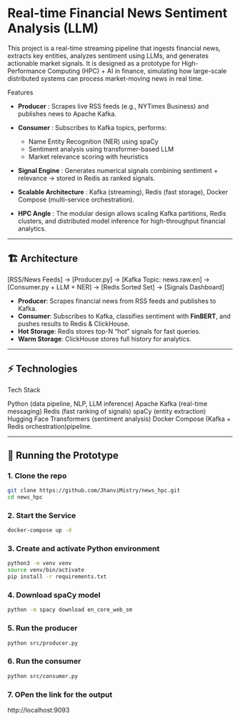 # Real-time Financial News Sentiment Analysis (LLM)

This project is a real-time streaming pipeline that ingests financial news, extracts key entities, analyzes sentiment using LLMs, and generates actionable market signals. It is designed as a prototype for High-Performance Computing (HPC) + AI in finance, simulating how large-scale distributed systems can process market-moving news in real time.

Features

- **Producer** : Scrapes live RSS feeds (e.g., NYTimes Business) and publishes news to Apache Kafka.
- **Consumer** : Subscribes to Kafka topics, performs:
    - Name Entity Recognition (NER) using spaCy
    - Sentiment analysis using transformer-based LLM
    - Market relevance scoring with heuristics

- **Signal Engine** : Generates numerical signals combining sentiment + relevance → stored in Redis as ranked signals.

- **Scalable Architecture** : Kafka (streaming), Redis (fast storage), Docker Compose (multi-service orchestration).

- **HPC Angle** : The modular design allows scaling Kafka partitions, Redis clusters, and distributed model inference for high-throughput financial analytics.

---

## 🏗 Architecture

[RSS/News Feeds] → [Producer.py] → [Kafka Topic: news.raw.en] → [Consumer.py + LLM + NER] → [Redis Sorted Set] → [Signals Dashboard]



- **Producer**: Scrapes financial news from RSS feeds and publishes to Kafka.  
- **Consumer**: Subscribes to Kafka, classifies sentiment with **FinBERT**, and pushes results to Redis & ClickHouse.  
- **Hot Storage**: Redis stores top-N “hot” signals for fast queries.  
- **Warm Storage**: ClickHouse stores full history for analytics.  

---

## ⚡ Technologies

Tech Stack

Python (data pipeline, NLP, LLM inference)
Apache Kafka (real-time messaging)
Redis (fast ranking of signals)
spaCy (entity extraction)
Hugging Face Transformers (sentiment analysis)
Docker Compose (Kafka + Redis orchestration)pipeline.  

---

## 🚀 Running the Prototype

### 1. Clone the repo
```bash
git clone https://github.com/JhanviMistry/news_hpc.git
cd news_hpc
```
### 2. Start the Service

```bash
docker-compose up -d
```
### 3. Create and activate Python environment
```bash
python3 -m venv venv
source venv/bin/activate
pip install -r requirements.txt
```

### 4. Download spaCy model
```bash
python -m spacy download en_core_web_sm
```

### 5. Run the producer
```bash
python src/producer.py
```

### 6. Run the consumer
```bash
python src/consumer.py
```
### 7. OPen the link for the output
http://localhost:9093

